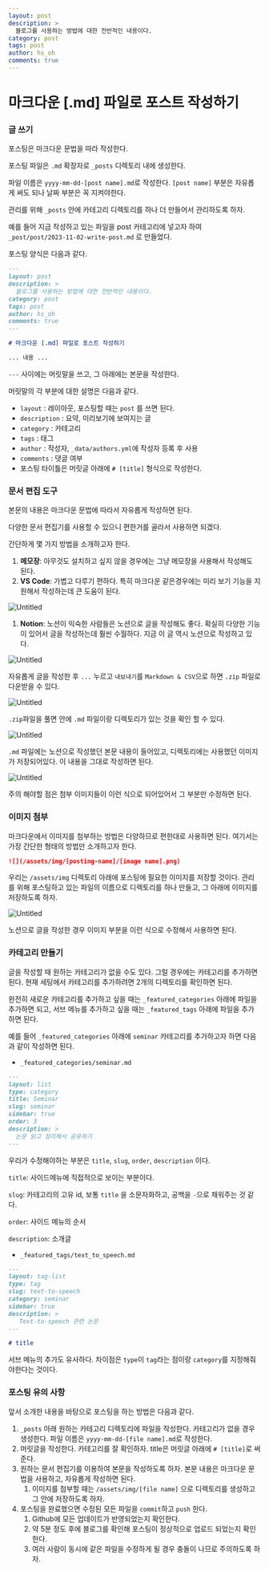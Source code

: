 ```yaml
---
layout: post
description: >
  블로그를 사용하는 방법에 대한 전반적인 내용이다.
category: post
tags: post
author: hs_oh
comments: true
---
```

# 마크다운 [.md] 파일로 포스트 작성하기

### 글 쓰기

포스팅은 마크다운 문법을 따라 작성한다. 

포스팅 파일은 `.md` 확장자로 `_posts` 디렉토리 내에 생성한다. 

파일 이름은 `yyyy-mm-dd-[post name].md`로 작성한다. `[post name]` 부분은 자유롭게 써도 되나 날짜 부분은 꼭 지켜야한다. 

관리를 위해 `_posts` 안에 카테고리 디렉토리를 하나 더 만들어서 관리하도록 하자.

예를 들어 지금 작성하고 있는 파일을 post 카테고리에 넣고자 하여 `_post/post/2023-11-02-write-post.md` 로 만들었다. 

포스팅 양식은 다음과 같다. 

```markdown
---
layout: post
description: >
  블로그를 사용하는 방법에 대한 전반적인 내용이다.
category: post
tags: post
author: hs_oh
comments: true
---

# 마크다운 [.md] 파일로 포스트 작성하기

... 내용 ...
```

`---` 사이에는 머릿말을 쓰고, 그 아래에는 본문을 작성한다. 

머릿말의 각 부분에 대한 설명은 다음과 같다.

- `layout` : 레이아웃, 포스팅할 때는 `post` 를 쓰면 된다.
- `description` : 요약, 미리보기에 보여지는 글
- `category` : 카테고리
- `tags` : 태그
- `author` : 작성자, `_data/authors.yml`에 작성자 등록 후 사용
- `comments` : 댓글 여부
- 포스팅 타이틀은 머릿글 아래에 `# [title]` 형식으로 작성한다. 

### 문서 편집 도구

본문의 내용은 마크다운 문법에 따라서 자유롭게 작성하면 된다. 

다양한 문서 편집기를 사용할 수 있으니 편한거를 골라서 사용하면 되겠다.

간단하게 몇 가지 방법을 소개하고자 한다. 

1. **메모장**: 아무것도 설치하고 싶지 않을 경우에는 그냥 메모장을 사용해서 작성해도 된다. 
2. **VS Code**: 가볍고 다루기 편하다. 특히 마크다운 같은경우에는 미리 보기 기능을 지원해서 작성하는데 큰 도움이 된다. 

![Untitled](/assets/img/2023-11-02-write-post/fig1.png)

1. **Notion**: 노션이 익숙한 사람들은 노션으로 글을 작성해도 좋다. 확실히 다양한 기능이 있어서 글을 작성하는데 훨씬 수월하다. 지금 이 글 역시 노션으로 작성하고 있다. 

![Untitled](/assets/img/2023-11-02-write-post/fig2.png)

자유롭게 글을 작성한 후 `...` 누르고 `내보내기`를 `Markdown & CSV`으로 하면 `.zip` 파일로 다운받을 수 있다. 

![Untitled](/assets/img/2023-11-02-write-post/fig3.png)

`.zip`파일을 풀면 안에 `.md` 파일이랑 디렉토리가 있는 것을 확인 할 수 있다. 

![Untitled](/assets/img/2023-11-02-write-post/fig4.png)

`.md` 파일에는 노션으로 작성했던 본문 내용이 들어있고, 디렉토리에는 사용했던 이미지가 저장되어있다. 이 내용을 그대로 작성하면 된다. 

![Untitled](/assets/img/2023-11-02-write-post/fig5.png)

주의 해야할 점은 첨부 이미지들이 이런 식으로 되어있어서 그 부분만 수정하면 된다. 

### 이미지 첨부

마크다운에서 이미지를 첨부하는 방법은 다양하므로 편한대로 사용하면 된다. 여기서는 가장 간단한 형태의 방법만 소개하고자 한다. 

```markdown
![](/assets/img/[posting-name]/[image name].png)
```

우리는 `/assets/img` 디렉토리 아래에 포스팅에 필요한 이미지를 저장할 것이다. 관리를 위해 포스팅하고 있는 파일의 이름으로 디렉토리를 하나 만들고, 그 아래에 이미지를 저장하도록 하자. 

![Untitled](/assets/img/2023-11-02-write-post/fig6.png)

노션으로 글을 작성한 경우 이미지 부분을 이런 식으로 수정해서 사용하면 된다. 

### 카테고리 만들기

글을 작성할 때 원하는 카테고리가 없을 수도 있다. 그럴 경우에는 카테고리를 추가하면 된다. 현재 세팅에서 카테고리를 추가하려면 2개의 디렉토리를 확인하면 된다.

완전히 새로운 카테고리를 추가하고 싶을 때는 `_featured_categories` 아래에 파일을 추가하면 되고, 서브 메뉴를 추가하고 싶을 때는 `_featured_tags` 아래에 파일을 추가하면 된다. 

예를 들어 `_featured_categories` 아래에 `seminar` 카테고리를 추가하고자 하면 다음과 같이 작성하면 된다. 

- `_featured_categories/seminar.md`

```markdown
---
layout: list
type: category
title: Seminar
slug: seminar
sidebar: true
order: 3
description: >
  논문 읽고 정리해서 공유하기 
---
```

우리가 수정해야하는 부분은 `title`, `slug`, `order`, `description` 이다. 

`title`:  사이드메뉴에 직접적으로 보이는 부분이다.

`slug`: 카테고리의 고유 id, 보통 `title` 을 소문자화하고, 공백을 `-`으로 채워주는 것 같다. 

`order`: 사이드 메뉴의 순서

`description`: 소개글 

- `_featured_tags/text_to_speech.md`

```markdown
---
layout: tag-list
type: tag
slug: text-to-speech
category: seminar
sidebar: true
description: >
   Text-to-speech 관련 논문 
---

# title
```

서브 메뉴의 추가도 유사하다. 차이점은 `type`이 `tag`라는 점이랑 `category`를 지정해줘야한다는 것이다. 

### 포스팅 유의 사항

앞서 소개한 내용을 바탕으로 포스팅을 하는 방법은 다음과 같다. 

1. `_posts` 아래 원하는 카테고리 디렉토리에 파일을 작성한다. 카테고리가 없을 경우 생성한다. 파일 이름은 `yyyy-mm-dd-[file name].md`로 작성한다. 
2. 머릿글을 작성한다. 카테고리를 잘 확인하자. title은 머릿글 아래에 `# [title]`로 써준다. 
3. 원하는 문서 편집기를 이용하여 본문을 작성하도록 하자. 본문 내용은 마크다운 문법을 사용하고, 자유롭게 작성하면 된다. 
    1. 이미지를 첨부할 때는 `/assets/img/[file name]` 으로 디렉토리를 생성하고 그 안에 저장하도록 하자. 
4. 포스팅을 완료했으면 수정된 모든 파일을 `commit`하고 `push` 한다. 
    1. Github에 모든 업데이트가 반영되었는지 확인한다.
    2. 약 5분 정도 후에 블로그를 확인해 포스팅이 정상적으로 업로드 되었는지 확인한다. 
    3. 여러 사람이 동시에 같은 파일을 수정하게 될 경우 충돌이 나므로 주의하도록 하자.